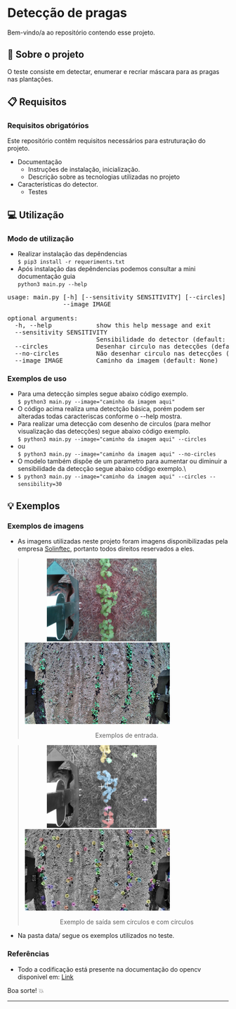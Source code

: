 # Detecção de pragas

Bem-vindo/a ao repositório contendo esse projeto.  

## :scroll: Sobre o projeto
O teste consiste em detectar, enumerar e recriar máscara para as pragas nas plantações.

## :clipboard: Requisitos

### Requisitos obrigatórios
Este repositório contêm requisitos necessários para estruturação do projeto.

* Documentação
  * Instruções de instalação, inicialização.
  * Descrição sobre as tecnologias utilizadas no projeto
* Características do detector.
  * Testes

## :computer: Utilização

### Modo de utilização
* Realizar instalação das depêndencias \
`$ pip3 install -r requeriments.txt`
* Após instalação das depêndencias podemos consultar a mini documentação guia \
`python3 main.py --help`

<pre>
usage: main.py [-h] [--sensitivity SENSITIVITY] [--circles] [--no-circles]
               --image IMAGE

optional arguments:
  -h, --help            show this help message and exit
  --sensitivity SENSITIVITY
                        Sensibilidade do detector (default: 30)
  --circles             Desenhar circulo nas detecções (default: False)
  --no-circles          Não desenhar circulo nas detecções (default: False)
  --image IMAGE         Caminho da imagem (default: None)
</pre>
### Exemplos de uso
* Para uma detecção simples segue abaixo código exemplo.\
`$ python3 main.py --image="caminho da imagem aqui"`
* O código acima realiza uma detectção básica, porém podem ser alteradas todas caracteriscas conforme o --help mostra.
* Para realizar uma detecção com desenho de circulos (para melhor visualização das detecções) segue abaixo código exemplo.\
`$ python3 main.py --image="caminho da imagem aqui" --circles`
* ou \
`$ python3 main.py --image="caminho da imagem aqui" --no-circles`
* O modelo também dispôe de um parametro para aumentar ou diminuir a sensibilidade da detecção segue abaixo código exemplo.\
* `$ python3 main.py --image="caminho da imagem aqui" --circles --sensibility=30`

## :bulb: Exemplos

### Exemplos de imagens
* As imagens utilizadas neste projeto foram imagens disponibilizadas pela empresa [Solinftec](https://www.solinftec.com/pt-br/), portanto todos direitos reservados a eles.

> <img src="https://github.com/BrWillian/plague_detection_opencv/blob/master/data/mato-grosso.jpeg?raw=true" width="250" hspace="50" >
> <img src="https://github.com/BrWillian/plague_detection_opencv/blob/master/data/aracatuba.jpg?raw=true" width="330">
> <p align="center">Exemplos de entrada.</p>


> <img src="https://github.com/BrWillian/plague_detection_opencv/blob/master/output/mato-grosso_filled.jpg?raw=true" hspace="50" width="250">
> <img src="https://github.com/BrWillian/plague_detection_opencv/blob/master/output/aracatuba_circle.jpg?raw=true" width="330"><p>
> <p align="center">Exemplo de saída sem círculos e com círculos</p>

* Na pasta data/ segue os exemplos utilizados no teste.

### Referências
* Todo a codificação está presente na documentação do opencv disponivel em:
[Link](https://docs.opencv.org/4.x/)


Boa sorte! :boom:

---
